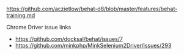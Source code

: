 https://github.com/aczietlow/behat-d8/blob/master/features/behat-training.md

Chrome Driver issue links
* https://github.com/docksal/behat/issues/7
* https://github.com/minkphp/MinkSelenium2Driver/issues/293